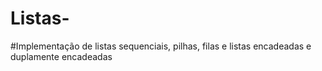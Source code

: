 # Listas-
#Implementação de listas sequenciais, pilhas, filas e listas encadeadas e duplamente encadeadas
